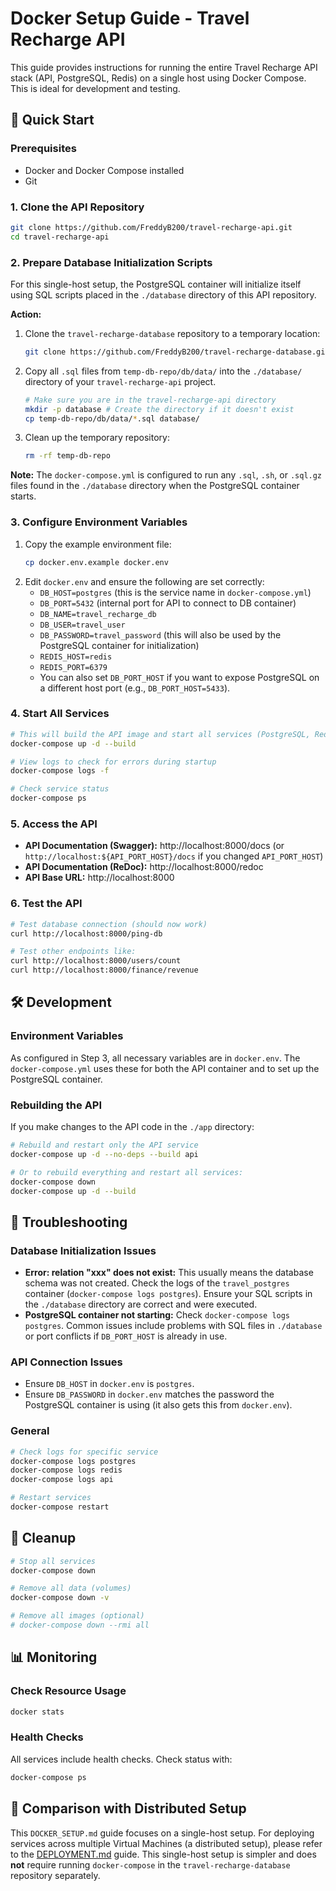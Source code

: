 # Docker Setup Guide - Travel Recharge API

This guide provides instructions for running the entire Travel Recharge API stack (API, PostgreSQL, Redis) on a single host using Docker Compose. This is ideal for development and testing.

## 🚀 Quick Start

### Prerequisites
- Docker and Docker Compose installed
- Git

### 1. Clone the API Repository
```bash
git clone https://github.com/FreddyB200/travel-recharge-api.git
cd travel-recharge-api
```

### 2. Prepare Database Initialization Scripts
For this single-host setup, the PostgreSQL container will initialize itself using SQL scripts placed in the `./database` directory of this API repository.

**Action:**
1.  Clone the `travel-recharge-database` repository to a temporary location:
    ```bash
    git clone https://github.com/FreddyB200/travel-recharge-database.git temp-db-repo
    ```
2.  Copy all `.sql` files from `temp-db-repo/db/data/` into the `./database/` directory of your `travel-recharge-api` project.
    ```bash
    # Make sure you are in the travel-recharge-api directory
    mkdir -p database # Create the directory if it doesn't exist
    cp temp-db-repo/db/data/*.sql database/
    ```
3.  Clean up the temporary repository:
    ```bash
    rm -rf temp-db-repo
    ```

**Note:** The `docker-compose.yml` is configured to run any `.sql`, `.sh`, or `.sql.gz` files found in the `./database` directory when the PostgreSQL container starts.

### 3. Configure Environment Variables
1.  Copy the example environment file:
    ```bash
    cp docker.env.example docker.env
    ```
2.  Edit `docker.env` and ensure the following are set correctly:
    *   `DB_HOST=postgres` (this is the service name in `docker-compose.yml`)
    *   `DB_PORT=5432` (internal port for API to connect to DB container)
    *   `DB_NAME=travel_recharge_db`
    *   `DB_USER=travel_user`
    *   `DB_PASSWORD=travel_password` (this will also be used by the PostgreSQL container for initialization)
    *   `REDIS_HOST=redis`
    *   `REDIS_PORT=6379`
    *   You can also set `DB_PORT_HOST` if you want to expose PostgreSQL on a different host port (e.g., `DB_PORT_HOST=5433`).

### 4. Start All Services
```bash
# This will build the API image and start all services (PostgreSQL, Redis, API)
docker-compose up -d --build

# View logs to check for errors during startup
docker-compose logs -f

# Check service status
docker-compose ps
```

### 5. Access the API
- **API Documentation (Swagger):** http://localhost:8000/docs (or `http://localhost:${API_PORT_HOST}/docs` if you changed `API_PORT_HOST`)
- **API Documentation (ReDoc):** http://localhost:8000/redoc
- **API Base URL:** http://localhost:8000

### 6. Test the API
```bash
# Test database connection (should now work)
curl http://localhost:8000/ping-db

# Test other endpoints like:
curl http://localhost:8000/users/count
curl http://localhost:8000/finance/revenue
```

## 🛠️ Development

### Environment Variables
As configured in Step 3, all necessary variables are in `docker.env`. The `docker-compose.yml` uses these for both the API container and to set up the PostgreSQL container.

### Rebuilding the API
If you make changes to the API code in the `./app` directory:
```bash
# Rebuild and restart only the API service
docker-compose up -d --no-deps --build api

# Or to rebuild everything and restart all services:
docker-compose down
docker-compose up -d --build
```

## 🔧 Troubleshooting

### Database Initialization Issues
*   **Error: relation "xxx" does not exist:** This usually means the database schema was not created. Check the logs of the `travel_postgres` container (`docker-compose logs postgres`). Ensure your SQL scripts in the `./database` directory are correct and were executed.
*   **PostgreSQL container not starting:** Check `docker-compose logs postgres`. Common issues include problems with SQL files in `./database` or port conflicts if `DB_PORT_HOST` is already in use.

### API Connection Issues
*   Ensure `DB_HOST` in `docker.env` is `postgres`.
*   Ensure `DB_PASSWORD` in `docker.env` matches the password the PostgreSQL container is using (it also gets this from `docker.env`).

### General
```bash
# Check logs for specific service
docker-compose logs postgres
docker-compose logs redis
docker-compose logs api

# Restart services
docker-compose restart
```

## 🧹 Cleanup

```bash
# Stop all services
docker-compose down

# Remove all data (volumes)
docker-compose down -v

# Remove all images (optional)
# docker-compose down --rmi all
```

## 📊 Monitoring

### Check Resource Usage
```bash
docker stats
```

### Health Checks
All services include health checks. Check status with:
```bash
docker-compose ps
```

## 🔄 Comparison with Distributed Setup

This `DOCKER_SETUP.md` guide focuses on a single-host setup. For deploying services across multiple Virtual Machines (a distributed setup), please refer to the [DEPLOYMENT.md](deployment.md) guide. This single-host setup is simpler and does **not** require running `docker-compose` in the `travel-recharge-database` repository separately. 